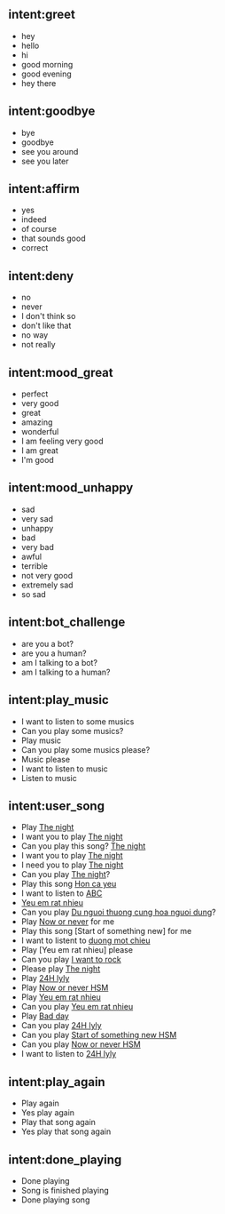 ## intent:greet
- hey
- hello
- hi
- good morning
- good evening
- hey there

## intent:goodbye
- bye
- goodbye
- see you around
- see you later

## intent:affirm
- yes
- indeed
- of course
- that sounds good
- correct

## intent:deny
- no
- never
- I don't think so
- don't like that
- no way
- not really

## intent:mood_great
- perfect
- very good
- great
- amazing
- wonderful
- I am feeling very good
- I am great
- I'm good

## intent:mood_unhappy
- sad
- very sad
- unhappy
- bad
- very bad
- awful
- terrible
- not very good
- extremely sad
- so sad

## intent:bot_challenge
- are you a bot?
- are you a human?
- am I talking to a bot?
- am I talking to a human?

## intent:play_music
- I want to listen to some musics
- Can you play some musics?
- Play music
- Can you play some musics please?
- Music please
- I want to listen to music
- Listen to music

## intent:user_song
- Play [The night](song_name)
- I want you to play [The night](song_name)
- Can you play this song? [The night](song_name)
- I want you to play [The night](song_name)
- I need you to play [The night](song_name)
- Can you play [The night](song_name)?
- Play this song [Hon ca yeu](song_name)
- I want to listen to [ABC](song_name)
- [Yeu em rat nhieu](song_name)
- Can you play [Du nguoi thuong cung hoa nguoi dung](song_name)?
- Play [Now or never](song_name) for me
- Play this song [Start of something new] for me
- I want to listent to [duong mot chieu](song_name)
- Play [Yeu em rat nhieu] please
- Can you play [I want to rock](song_name)
- Please play [The night](song_name)
- Play [24H lyly](song_name)
- Play [Now or never HSM](song_name)
- Play [Yeu em rat nhieu](song_name)
- Can you play [Yeu em rat nhieu](song_name)
- Play [Bad day](song_name)
- Can you play [24H lyly](song_name)
- Can you play [Start of something new HSM](song_name)
- Can you play [Now or never HSM](song_name)
- I want to listen to [24H lyly](song_name)

## intent:play_again
- Play again
- Yes play again
- Play that song again
- Yes play that song again

## intent:done_playing
- Done playing
- Song is finished playing
- Done playing song

